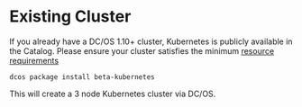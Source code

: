 # Existing Cluster

If you already have a DC/OS 1.10+ cluster, Kubernetes is publicly available in the Catalog.  Please ensure your cluster satisfies the minimum [resource requirements](resource-requirements.md)

```
dcos package install beta-kubernetes
```

This will create a 3 node Kubernetes cluster via DC/OS.  